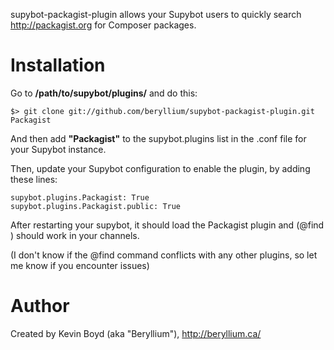 supybot-packagist-plugin allows your Supybot users to quickly search http://packagist.org for Composer packages.

Installation
============

Go to **/path/to/supybot/plugins/** and do this:

    $> git clone git://github.com/beryllium/supybot-packagist-plugin.git Packagist

And then add **"Packagist"** to the supybot.plugins list in the .conf file for your Supybot instance.

Then, update your Supybot configuration to enable the plugin, by adding these lines:

    supybot.plugins.Packagist: True
    supybot.plugins.Packagist.public: True

After restarting your supybot, it should load the Packagist plugin and (@find <keyword>) should work in your channels.

(I don't know if the @find command conflicts with any other plugins, so let me know if you encounter issues)

Author
======

Created by Kevin Boyd (aka "Beryllium"), http://beryllium.ca/
